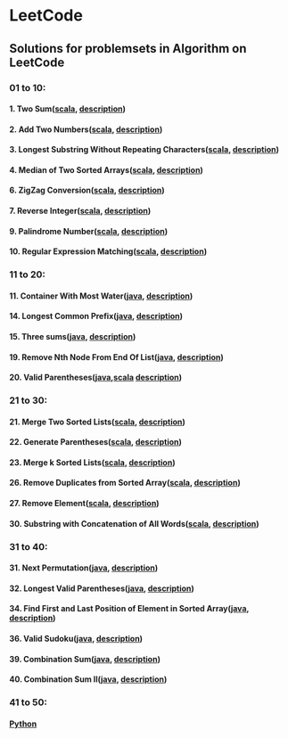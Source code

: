 # LeetCode

## Solutions for problemsets in Algorithm on LeetCode

### 01 to 10:

#### 1. Two Sum([scala](01_10_scala/TwoSum.scala), [description](https://leetcode.com/problems/two-sum/description/))
#### 2. Add Two Numbers([scala](01_10_scala/AddTwoNumbers.scala), [description](https://leetcode.com/problems/add-two-numbers/description/))
#### 3. Longest Substring Without Repeating Characters([scala](01_10_scala/LongestSubstring.scala), [description](https://leetcode.com/problems/longest-substring-without-repeating-characters/description/))
#### 4. Median of Two Sorted Arrays([scala](01_10_scala/MedianTwoArrays.scala), [description](https://leetcode.com/problems/median-of-two-sorted-arrays/description/))
#### 6. ZigZag Conversion([scala](01_10_scala/ZigZagConversion.scala), [description](https://leetcode.com/problems/zigzag-conversion/description/))
#### 7. Reverse Integer([scala](01_10_scala/ReverseInteger.scala), [description](https://leetcode.com/problems/reverse-integer/description/))
#### 9. Palindrome Number([scala](01_10_scala/PalindromeNumber.scala), [description](https://leetcode.com/problems/palindrome-number/description/))
#### 10. Regular Expression Matching([scala](01_10_scala/RegularExpressionMatching.scala), [description](https://leetcode.com/problems/regular-expression-matching/description/))

### 11 to 20:

#### 11. Container With Most Water([java](11_20_java/ContainerWithMostWater.java), [description](https://leetcode.com/problems/container-with-most-water/description/))
#### 14. Longest Common Prefix([java](11_20_java/LongestCommonPrefix.java), [description](https://leetcode.com/problems/longest-common-prefix/description/))
#### 15. Three sums([java](11_20_java/ThreeSum.java), [description](https://leetcode.com/problems/3sum/description/))
#### 19. Remove Nth Node From End Of List([java](11_20_java/RemoveNthNodeFromEndofList.java), [description](https://leetcode.com/problems/remove-nth-node-from-end-of-list/description/))
#### 20. Valid Parentheses([java](11_20_java/ValidParentheses.java),[scala](20_30_scala/ValidParenthesesScala.scala) [description](https://leetcode.com/problems/valid-parentheses/description/))

### 21 to 30:

#### 21. Merge Two Sorted Lists([scala](20_30_scala/MergeTwoSortedLists.scala), [description](https://leetcode.com/problems/merge-two-sorted-lists/description/))
#### 22. Generate Parentheses([scala](20_30_scala/GenerateParentheses.scala), [description](https://leetcode.com/problems/generate-parentheses/description/))
#### 23. Merge k Sorted Lists([scala](20_30_scala/MergekSortedLists.scala), [description](https://leetcode.com/problems/merge-k-sorted-lists/description/))
#### 26. Remove Duplicates from Sorted Array([scala](20_30_scala/RemoveDuplicatesFromSortedArray.scala), [description](https://leetcode.com/problems/remove-duplicates-from-sorted-array/description/))
#### 27. Remove Element([scala](20_30_scala/RemoveElement.scala), [description](https://leetcode.com/problems/remove-element/description/))
#### 30. Substring with Concatenation of All Words([scala](20_30_scala/SubstringWithConcatenationOfAllWords.scala), [description](https://leetcode.com/problems/substring-with-concatenation-of-all-words/description/))

### 31 to 40:

#### 31. Next Permutation([java](31_40_java/NextPremutation.java), [description](https://leetcode.com/problems/next-permutation/description/))
#### 32. Longest Valid Parentheses([java](31_40_java/LongestValidParentheses.java), [description](https://leetcode.com/problems/longest-valid-parentheses/description/))
#### 34. Find First and Last Position of Element in Sorted Array([java](31_40_java/SearchRange.java), [description](https://leetcode.com/problems/find-first-and-last-position-of-element-in-sorted-array/))
#### 36. Valid Sudoku([java](31_40_java/ValidSudoku.java), [description](https://leetcode.com/problems/valid-sudoku/description/))
#### 39. Combination Sum([java](31_40_java/CombinationSum.java), [description](https://leetcode.com/problems/combination-sum/description/))
#### 40. Combination Sum II([java](31_40_java/CombinationSum.java), [description](https://leetcode.com/problems/combination-sum-ii/description/))

### 41 to 50:

#### [Python](https://github.com/CescWang1991/LeetCode-Python)
